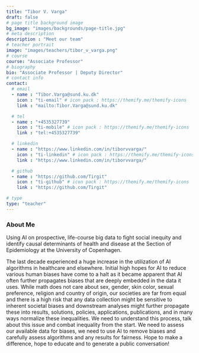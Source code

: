 ```yaml
---
title: "Tibor V. Varga"
draft: false
# page title background image
bg_image: "images/backgrounds/page-title.jpg"
# meta description
description : "Meet our team"
# teacher portrait
image: "images/teachers/tibor_v_varga.png"
# course
course: "Associate Professor"
# biography
bio: "Associate Professor | Deputy Director"
# contact info
contact:
  # email
  - name : "Tibor.Varga@sund.ku.dk"
    icon : "ti-email" # icon pack : https://themify.me/themify-icons
    link : "mailto:Tibor.Varga@sund.ku.dk"

  # tel
  - name : "+4535327739"
    icon : "ti-mobile" # icon pack : https://themify.me/themify-icons
    link : "tel:+4535327739"

  # linkedin
  - name : "https://www.linkedin.com/in/tiborvvarga/"
    icon : "ti-linkedin" # icon pack : https://themify.me/themify-icons
    link : "https://www.linkedin.com/in/tiborvvarga/"

  # github
  - name : "https://github.com/Tirgit"
    icon : "ti-github" # icon pack : https://themify.me/themify-icons
    link : "https://github.com/Tirgit"

# type
type: "teacher"
---
```


### About Me

Using AI on prospective, life-course big data to fight social inequity and identify causal determinants of health and disease at the Section of Epidemiology at the University of Copenhagen.

The last decade experienced a huge increase in the utilization of AI algorithms in healthcare and elsewhere. Initial high hopes for AI to reduce various human biases have come to a halt as it became apparent that AI often further propagates biases that are deeply embedded in the data it uses. While math does not care about sex, gender, skin color, sexual preference, religion and country of origin, our societies are far from equal and there is a high risk that any data collection might be sensitive to inherent societal biases and downstream analyses might further propagate these into results, solutions, policies, applications, publications, and in many ways normalize these inequalities. We need to understand this process, talk about this issue and combat inequality from the start. We need to assess our available data for biases, we need to use AI to remove biases and carefully assess algorithms and any results for fairness. Hope to make a difference, hope to educate and to generate a public conversation!
